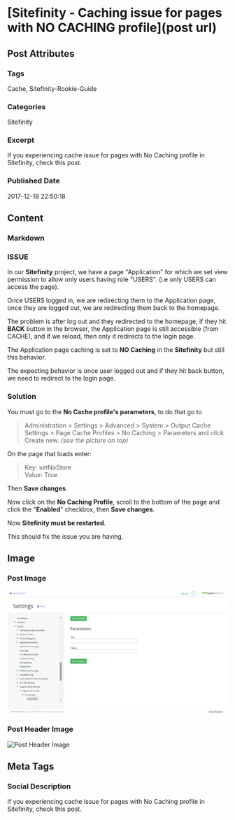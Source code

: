 # [Sitefinity - Caching issue for pages with NO CACHING profile](post url)
## Post Attributes
### Tags
Cache, Sitefinity-Rookie-Guide
### Categories
Sitefinity
### Excerpt
If you experiencing cache issue for pages with No Caching profile in Sitefinity, check this post.
### Published Date
2017-12-18 22:50:18
## Content
### Markdown
### ISSUE

In our **Sitefinity** project, we have a page "Application" for which we set view permission to allow only users having role "USERS". (i.e only USERS can access the page).

Once USERS logged in, we are redirecting them to the Application page, once they are logged out, we are redirecting them back to the homepage. 

The problem is after log out and they redirected to the homepage, if they hit **BACK** button in the browser, the Application page is still accessible (from CACHE), and if we reload, then only it redirects to the login page.

The Application page caching is set to **NO Caching** in the **Sitefinity** but still this behavior.

The expecting behavior is once user logged out and if they hit back button, we need to redirect to the login page.

### Solution 

You must go to the **No Cache profile's parameters**, to do that go to 
> Administration > Settings > Advanced > System > Output Cache Settings > Page Cache Profiles > No Caching > Parameters and click Create new.
*(see the picture on top)*

On the page that loads enter:
> Key: setNoStore  
> Value: True

Then **Save changes**.

Now click on the **No Caching Profile**, scroll to the bottom of the page and click the "**Enabled**" checkbox, then **Save changes**.

Now **Sitefinity must be restarted**.

This should fix the issue you are having.
## Image
### Post Image
![Post Image](no-caching-settings.png) 
### Post Header Image
![Post Header Image]()

## Meta Tags
### Social Description
If you experiencing cache issue for pages with No Caching profile in Sitefinity, check this post.